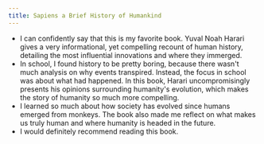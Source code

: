 ```yaml
---
title: Sapiens a Brief History of Humankind
---
```


- I can confidently say that this is my favorite book. Yuval Noah Harari gives a very informational, yet compelling recount of human history, detailing the most influential innovations and where they immerged.
- In school, I found history to be pretty boring, because there wasn't much analysis on why events transpired. Instead, the focus in school was about what had happened. In this book, Harari uncompromisingly presents his opinions surrounding humanity's evolution, which makes the story of humanity so much more compelling.
- I learned so much about how society has evolved since humans emerged from monkeys. The book also made me reflect on what makes us truly human and where humanity is headed in the future.
- I would definitely recommend reading this book.